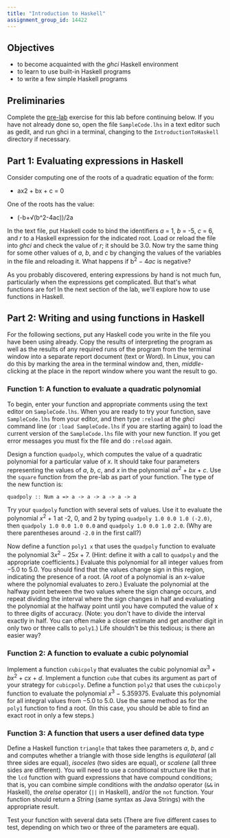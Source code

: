 ```yaml
---
title: "Introduction to Haskell"
assignment_group_id: 14422
---
```


## Objectives

* to become acquainted with the *ghci* Haskell environment
* to learn to use built-in Haskell programs
* to write a few simple Haskell programs

## Preliminaries

Complete the [pre-lab](./92107) exercise for this lab before continuing below.
If you have not already done so, open the file `SampleCode.lhs` in a text editor
such as gedit, and run ghci in a terminal, changing to the
`IntroductionToHaskell` directory if necessary.

## Part 1: Evaluating expressions in Haskell

Consider computing one of the roots of a quadratic equation of the form:

* ax2 + bx + c = 0

One of the roots has the value:

* (-b+√(b^2-4ac))/2a

In the text file, put Haskell code to bind the identifiers *a* = 1, *b* = -5,
*c* = 6, and *r* to a Haskell expression for the indicated root. Load or reload
the file into *ghci* and check the value of *r*; it should be 3.0. Now try the
same thing for some other values of *a*, *b*, and *c* by changing the values of
the variables in the file and reloading it. What happens if b<sup>2</sup> −
4*ac* is negative?

As you probably discovered, entering expressions by hand is not much fun,
particularly when the expressions get complicated. But that's what functions are
for! In the next section of the lab, we'll explore how to use functions in
Haskell.

## Part 2: Writing and using functions in Haskell

For the following sections, put any Haskell code you write in the file you have
been using already. Copy the results of interpreting the program as well as the
results of any required runs of the program from the terminal window into a
separate report document (text or Word). In Linux, you can do this by marking
the area in the terminal window and, then, *middle*-clicking at the place in the
report window where you want the result to go.

### Function 1: A function to evaluate a quadratic polynomial

To begin, enter your function and appropriate comments using the text editor on
`SampleCode.lhs`. When you are ready to try your function, save `SampleCode.lhs`
from your editor, and then type `:reload` at the *ghci* command line (or `:load
SampleCode.lhs` if you are starting again) to load the current version of the
`SampleCode.lhs` file with your new function. If you get error messages you must
fix the file and do `:reload` again.

Design a function `quadpoly`, which computes the value of a quadratic polynomial
for a particular value of *x*. It should take four parameters representing the
values of *a*, *b*, *c*, and *x* in the polynomial *ax*<sup>2</sup> + *bx* +
*c*. Use the `square` function from the pre-lab as part of your function. The
type of the new function is:

```
quadpoly :: Num a => a -> a -> a -> a -> a
```

Try your `quadpoly` function with several sets of values. Use it to evaluate the
polynomial *x*<sup>2</sup> + 1 at -2, 0, and 2 by typing `quadpoly 1.0 0.0 1.0
(-2.0)`, then `quadpoly 1.0 0.0 1.0 0.0` and `quadpoly 1.0 0.0 1.0 2.0`. (Why
are there parentheses around `-2.0` in the first call?)

Now define a function `poly1 x` that uses the `quadpoly` function to evaluate
the polynomial 3*x*<sup>2</sup> − 25*x* + 7. (Hint: define it with a call to
`quadpoly` and the appropriate coefficients.) Evaluate this polynomial for all
integer values from −5.0 to 5.0. You should find that the values change sign in
this region, indicating the presence of a root. (A *root* of a polynomial is an
x-value where the polynomial evaluates to zero.) Evaluate the polynomial at the
halfway point between the two values where the sign change occurs, and repeat
dividing the interval where the sign changes in half and evaluating the
polynomial at the halfway point until you have computed the value of x to three
digits of accuracy. (Note: you don't have to divide the interval exactly in
half. You can often make a closer estimate and get another digit in only two or
three calls to `poly1`.) Life shouldn't be this tedious; is there an easier way?

### Function 2: A function to evaluate a cubic polynomial

Implement a function `cubicpoly` that evaluates the cubic polynomial
*ax*<sup>3</sup> + *bx*<sup>2</sup> + *cx* + *d*. Implement a function `cube`
that cubes its argument as part of your strategy for `cubicpoly`. Define a
function `poly2` that uses the `cubicpoly` function to evaluate the polynomial
*x*<sup>3</sup> − 5.359375. Evaluate this polynomial for all integral values
from −5.0 to 5.0. Use the same method as for the `poly1` function to find a
root. (In this case, you should be able to find an exact root in only a few
steps.)

### Function 3: A function that users a user defined data type

Define a Haskell function `triangle` that takes thee parameters *a*, *b*, and
*c* and computes whether a triangle with those side lengths is *equilateral*
(all three sides are equal), *isoceles* (two sides are equal), or *scalene* (all
three sides are different). You will need to use a conditional structure like
that in the `lcd` function with guard expressions that have compound conditions;
that is, you can combine simple conditions with the *andalso* operator (`&&` in
Haskell), the *orelse* operator (`||` in Haskell), and/or the `not` function.
Your function should return a *String* (same syntax as Java Strings) with the
appropriate result.

Test your function with several data sets (There are five different cases to
test, depending on which two or three of the parameters are equal).
